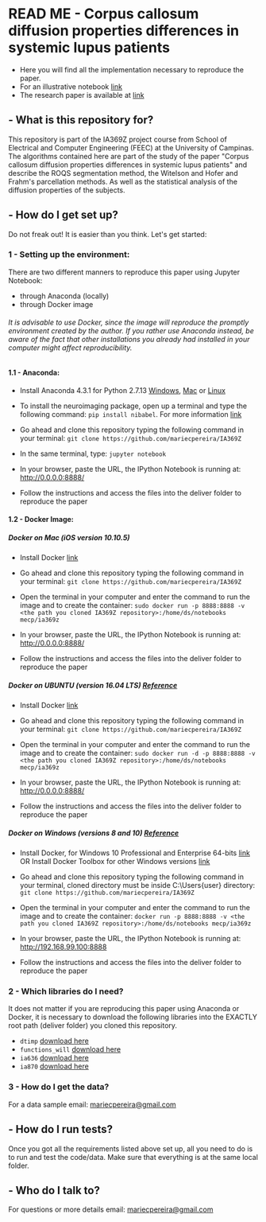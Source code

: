 
# READ ME - Corpus callosum diffusion properties differences in systemic lupus patients

 - Here you will find all the implementation necessary to reproduce the paper. 
 - For an illustrative notebook [link](http://nbviewer.jupyter.org/github/mariecpereira/IA369Z/blob/0f9c68668f11ce301f9467db9b108b2d36f48e56/deliver/18062017_Paper_MECPv2.ipynb)
 - The research paper is available at [link](https://github.com/mariecpereira/IA369Z/blob/master/deliver/Paper_IA369Z-.pdf)
 

## - What is this repository for? 

This repository is part of the IA369Z project course from School of Electrical and Computer Engineering (FEEC) at the University of Campinas. The algorithms contained here are part of the study of the paper "Corpus callosum diffusion properties differences in systemic lupus patients" and describe the ROQS segmentation method, the Witelson and Hofer and Frahm's parcellation methods. As well as the statistical analysis of the diffusion properties of the subjects. 

## - How do I get set up? 

Do not freak out! It is easier than you think. Let's get started: 

### 1 - Setting up the environment:

There are two different manners to reproduce this paper using Jupyter Notebook: 
 - through Anaconda (locally)
 - through Docker image 
 
###### It is advisable to use Docker, since the image will reproduce the promptly environment created by the author. If you rather use Anaconda instead, be aware of the fact that other installations you already had installed in your computer might affect reproducibility.

####  1.1 - Anaconda:  

- Install Anaconda 4.3.1 for Python 2.7.13 [Windows](https://www.continuum.io/downloads#windows), [Mac](https://www.continuum.io/downloads#macos) or [Linux](https://www.continuum.io/downloads#linux)

- To install the neuroimaging package, open up a terminal and type the following command: `pip install nibabel`. For more information [link](http://nipy.org/nibabel/installation.html)

- Go ahead and clone this repository typing the following command in your terminal: `git clone https://github.com/mariecpereira/IA369Z`

- In the same terminal, type: `jupyter notebook` 

- In your browser, paste the URL, the IPython Notebook is running at: http://0.0.0.0:8888/

- Follow the instructions and access the files into the deliver folder to reproduce the paper

####  1.2 - Docker Image:  

##### Docker on Mac (iOS version 10.10.5)

- Install Docker [link](https://store.docker.com/editions/community/docker-ce-desktop-mac)

- Go ahead and clone this repository typing the following command in your terminal: `git clone https://github.com/mariecpereira/IA369Z`

- Open the terminal in your computer and enter the command to run the image and to create the container: `sudo docker run -p 8888:8888 -v <the path you cloned IA369Z repository>:/home/ds/notebooks mecp/ia369z`

- In your browser, paste the URL, the IPython Notebook is running at: http://0.0.0.0:8888/

- Follow the instructions and access the files into the deliver folder to reproduce the paper


##### Docker on UBUNTU (version 16.04 LTS) [Reference](https://github.com/ecalio07/enron-paper/tree/master/environment)

- Install Docker [link](https://store.docker.com/editions/community/docker-ce-server-ubuntu)

- Go ahead and clone this repository typing the following command in your terminal: `git clone https://github.com/mariecpereira/IA369Z`

- Open the terminal in your computer and enter the command to run the image and to create the container: `sudo docker run -d -p 8888:8888 -v <the path you cloned IA369Z repository>:/home/ds/notebooks mecp/ia369z`

- In your browser, paste the URL, the IPython Notebook is running at: http://0.0.0.0:8888/

- Follow the instructions and access the files into the deliver folder to reproduce the paper


##### Docker on Windows (versions 8 and 10) [Reference](https://github.com/ecalio07/enron-paper/tree/master/environment)

- Install Docker, for Windows 10 Professional and Enterprise 64-bits [link](https://store.docker.com/editions/community/docker-ce-desktop-windows) OR Install Docker Toolbox for other Windows versions [link](https://www.docker.com/products/docker-toolbox)

- Go ahead and clone this repository typing the following command in your terminal, cloned directory must be inside C:\Users\{user} directory: `git clone https://github.com/mariecpereira/IA369Z`

- Open the terminal in your computer and enter the command to run the image and to create the container: `docker run -p 8888:8888 -v <the path you cloned IA369Z repository>:/home/ds/notebooks mecp/ia369z`

- In your browser, paste the URL, the IPython Notebook is running at: http://192.168.99.100:8888

- Follow the instructions and access the files into the deliver folder to reproduce the paper


### 2 - Which libraries do I need? 

It does not matter if you are reproducing this paper using Anaconda or Docker, it is necessary to download the following libraries into the EXACTLY root path (deliver folder) you cloned this repository.  

   - `dtimp` [download here](https://www.dropbox.com/s/cfgjexkqaa98yzz/dtimp.zip?dl=0)
   - `functions_will` [download here](https://www.dropbox.com/s/2mlw8twa516581f/functions_will.zip?dl=0)
   - `ia636` [download here](https://www.dropbox.com/s/z3vrav4mudh6h5e/ia636.zip?dl=0)
   - `ia870` [download here](https://www.dropbox.com/s/o2g35kpbmb183mt/ia870.zip?dl=0)
   
### 3 - How do I get the data?

For a data sample email: mariecpereira@gmail.com  

## - How do I run tests? 

Once you got all the requirements listed above set up, all you need to do is to run and test the code/data. Make sure that everything is at the same local folder.

## - Who do I talk to? 
For questions or more details email: mariecpereira@gmail.com
